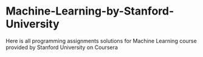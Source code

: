 # Machine-Learning-by-Stanford-University
Here is all programming assignments solutions for Machine Learning course provided by Stanford University on Coursera

